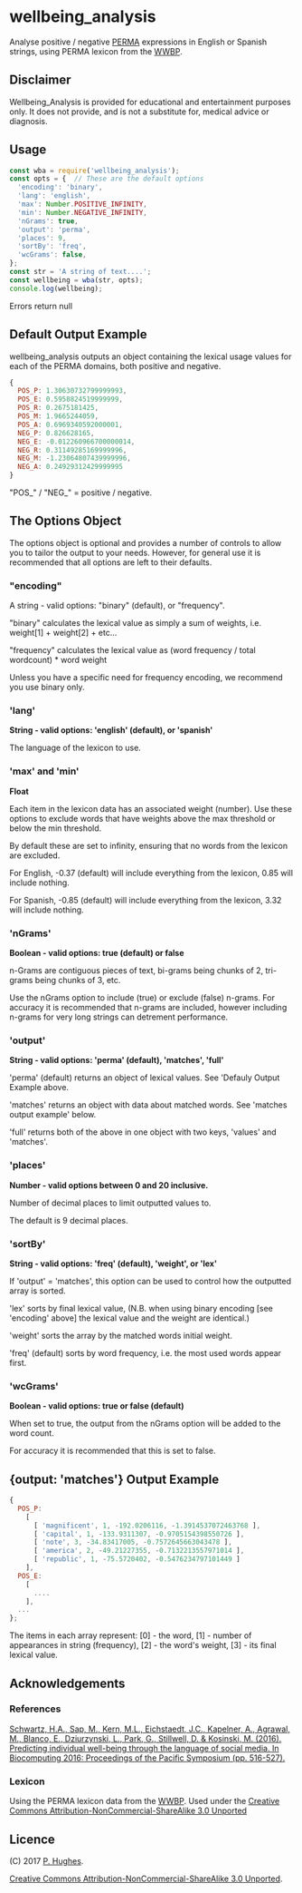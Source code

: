 # wellbeing_analysis

Analyse positive / negative [PERMA](https://en.wikipedia.org/wiki/Martin_Seligman#PERMA) expressions in English or Spanish strings, using PERMA lexicon from the [WWBP](http://www.wwbp.org/lexica.html).

## Disclaimer

Wellbeing_Analysis is provided for educational and entertainment purposes only. It does not provide, and is not a substitute for, medical advice or diagnosis.

## Usage
```javascript
const wba = require('wellbeing_analysis');
const opts = {  // These are the default options
  'encoding': 'binary',
  'lang': 'english',
  'max': Number.POSITIVE_INFINITY,
  'min': Number.NEGATIVE_INFINITY,
  'nGrams': true,
  'output': 'perma',
  'places': 9,
  'sortBy': 'freq',
  'wcGrams': false,
};
const str = 'A string of text....';
const wellbeing = wba(str, opts);
console.log(wellbeing);
```

Errors return null

## Default Output Example
wellbeing_analysis outputs an object containing the lexical usage values for each of the PERMA domains, both positive and negative.

```javascript
{
  POS_P: 1.30630732799999993,
  POS_E: 0.5958824519999999,
  POS_R: 0.2675181425,
  POS_M: 1.9665244059,
  POS_A: 0.6969340592000001,
  NEG_P: 0.826628165,
  NEG_E: -0.012260966700000014,
  NEG_R: 0.31149285169999996,
  NEG_M: -1.23064807439999996,
  NEG_A: 0.24929312429999995
}
```
"POS_" / "NEG_" = positive / negative.

## The Options Object

The options object is optional and provides a number of controls to allow you to tailor the output to your needs. However, for general use it is recommended that all options are left to their defaults.

### "encoding"

A string - valid options: "binary" (default), or "frequency".

"binary" calculates the lexical value as simply a sum of weights, i.e. weight[1] + weight[2] + etc...

"frequency" calculates the lexical value as (word frequency / total wordcount) * word weight

Unless you have a specific need for frequency encoding, we recommend you use binary only.

### 'lang'

**String - valid options: 'english' (default), or 'spanish'**

The language of the lexicon to use.

### 'max' and 'min'

**Float**

Each item in the lexicon data has an associated weight (number). Use these options to exclude words that have weights above the max threshold or below the min threshold.

By default these are set to infinity, ensuring that no words from the lexicon are excluded.

For English, -0.37 (default) will include everything from the lexicon, 0.85 will include nothing.

For Spanish, -0.85 (default) will include everything from the lexicon, 3.32 will include nothing.

### 'nGrams'

**Boolean - valid options: true (default) or false**

n-Grams are contiguous pieces of text, bi-grams being chunks of 2, tri-grams being chunks of 3, etc.

Use the nGrams option to include (true) or exclude (false) n-grams. For accuracy it is recommended that n-grams are included, however including n-grams for very long strings can detrement performance.

### 'output'

**String - valid options: 'perma' (default), 'matches', 'full'**

'perma' (default) returns an object of lexical values. See 'Defauly Output Example above.

'matches' returns an object with data about matched words. See 'matches output example' below.

'full' returns both of the above in one object with two keys, 'values' and 'matches'.

### 'places'

**Number - valid options between 0 and 20 inclusive.**

Number of decimal places to limit outputted values to.

The default is 9 decimal places.

### 'sortBy'

**String - valid options: 'freq' (default), 'weight', or 'lex'**

If 'output' = 'matches', this option can be used to control how the outputted array is sorted.

'lex' sorts by final lexical value, (N.B. when using binary encoding [see 'encoding' above] the lexical value and the weight are identical.)

'weight' sorts the array by the matched words initial weight.

'freq' (default) sorts by word frequency, i.e. the most used words appear first.

### 'wcGrams'

**Boolean - valid options: true or false (default)**

When set to true, the output from the nGrams option will be added to the word count.

For accuracy it is recommended that this is set to false.

## {output: 'matches'} Output Example

```javascript
{
  POS_P:
    [
      [ 'magnificent', 1, -192.0206116, -1.3914537072463768 ],
      [ 'capital', 1, -133.9311307, -0.9705154398550726 ],
      [ 'note', 3, -34.83417005, -0.7572645663043478 ],
      [ 'america', 2, -49.21227355, -0.7132213557971014 ],
      [ 'republic', 1, -75.5720402, -0.5476234797101449 ]
    ],
  POS_E:
    [
      ....
    ],
  ...
};
```

The items in each array represent: [0] - the word, [1] - number of appearances in string (frequency), [2] - the word's weight, [3] - its final lexical value.

## Acknowledgements

### References
[Schwartz, H.A., Sap, M., Kern, M.L., Eichstaedt, J.C., Kapelner, A., Agrawal, M., Blanco, E., Dziurzynski, L., Park, G., Stillwell, D. & Kosinski, M. (2016). Predicting individual well-being through the language of social media. In Biocomputing 2016: Proceedings of the Pacific Symposium (pp. 516-527).](http://wwbp.org/papers/2016_predicting_wellbeing.pdf)

### Lexicon
Using the PERMA lexicon data from the [WWBP](http://www.wwbp.org/lexica.html). Used under the [Creative Commons Attribution-NonCommercial-ShareAlike 3.0 Unported](http://creativecommons.org/licenses/by-nc-sa/3.0/)

## Licence
(C) 2017 [P. Hughes](www.phugh.es).

[Creative Commons Attribution-NonCommercial-ShareAlike 3.0 Unported](http://creativecommons.org/licenses/by-nc-sa/3.0/).
